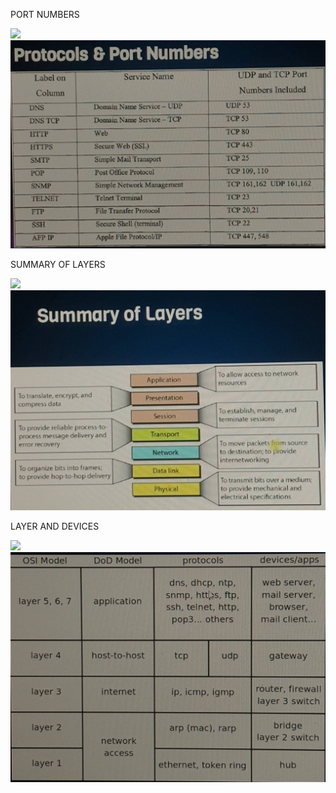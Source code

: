 PORT NUMBERS

![](https://gitlab.com/devops5242049/learn/-/raw/Network/pictures/photo_2025-02-19_03-19-58.jpg)
![](https://github.com/akhileehh/learn-devops/blob/Network/pictures/photo_2025-02-19_03-19-58.jpg?raw=true)


SUMMARY OF LAYERS

![](https://gitlab.com/devops5242049/learn/-/raw/Network/pictures/photo_2025-02-19_03-20-01.jpg)
![](https://github.com/akhileehh/learn-devops/blob/Network/pictures/photo_2025-02-19_03-20-01.jpg?raw=true)

LAYER AND DEVICES

![](https://gitlab.com/devops5242049/learn/-/raw/Network/pictures/photo_2025-02-19_03-20-03.jpg)
![](https://github.com/akhileehh/learn-devops/blob/Network/pictures/photo_2025-02-19_03-20-03.jpg?raw=true)
